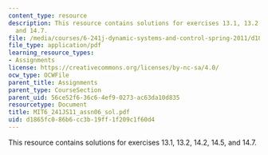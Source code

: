 ```yaml
---
content_type: resource
description: This resource contains solutions for exercises 13.1, 13.2, 14.2, 14.5,
  and 14.7.
file: /media/courses/6-241j-dynamic-systems-and-control-spring-2011/d1865fc086b6cc3b19ff1f209c1f60d4_MIT6_241JS11_assn06_sol.pdf
file_type: application/pdf
learning_resource_types:
- Assignments
license: https://creativecommons.org/licenses/by-nc-sa/4.0/
ocw_type: OCWFile
parent_title: Assignments
parent_type: CourseSection
parent_uid: 56ce52f6-36c6-4ef9-0273-ac63da10d835
resourcetype: Document
title: MIT6_241JS11_assn06_sol.pdf
uid: d1865fc0-86b6-cc3b-19ff-1f209c1f60d4
---
```

This resource contains solutions for exercises 13.1, 13.2, 14.2, 14.5, and 14.7.